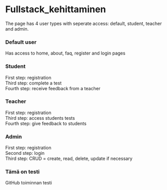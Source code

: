 # Fullstack_kehittaminen

The page has 4 user types with seperate access: default, student, teacher and admin.

### Default user

Has access to home, about, faq, register and login pages

### Student

First step: registration  
Third step: complete a test  
Fourth step: receive feedback from a teacher

### Teacher

First step: registration  
Third step: access students tests  
Fourth step: give feedback to students

### Admin

First step: registration  
Second step: login  
Third step: CRUD = create, read, delete, update if necessary

### Tämä on testi

GitHub toiminnan testi
